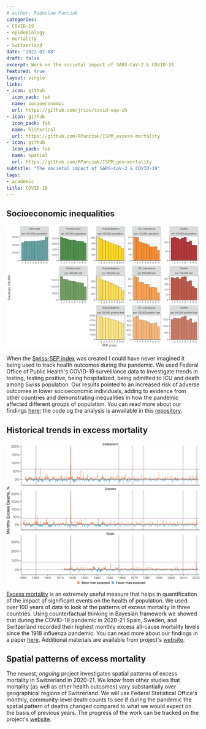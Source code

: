 ```yaml
---
# author: Radoslaw Panczak
categories:
- COVID-19
- epidemiology
- mortality
- Switzerland
date: "2022-02-08"
draft: false
excerpt: Work on the societal impact of SARS-CoV-2 & COVID-19.
featured: true
layout: single
links:
- icon: github
  icon_pack: fab
  name: socioeconomic
  url: https://github.com/jriou/covid-sep-ch
- icon: github
  icon_pack: fab
  name: historical
  url: https://github.com/RPanczak/ISPM_excess-mortality
- icon: github
  icon_pack: fab
  name: spatial
  url: https://github.com/RPanczak/ISPM_geo-mortality
subtitle: "The societal impact of SARS-CoV-2 & COVID-19"
tags:
- academic
title: COVID-19
---
```


## Socioeconomic inequalities 

![Cascade frequencies (figure 2 from paper)](sep.png)

When the [Swiss-SEP index](../swisssep/) was created I could have never imagined it being used to track health outcomes during the pandemic. We used Federal Office of Public Health's COVID-19 surveillance data to investigate trends in testing, testing positive, being hospitalized, being admitted to ICU and death among Swiss population. Our results pointed to an increased risk of adverse outcomes in lower socioeconomic individuals, adding to evidence from other countries and demonstrating inequalities in how the pandemic affected different groups of population. You can read more about our findings [here](https://doi.org/10.1016/S2468-2667(21)00160-2); the code og the analysis is anvailable in this [repository](https://github.com/jriou/covid-sep-ch).  

## Historical trends in excess mortality

![Monthly % excess (figure 1 from paper)](excess.png)

[Excess mortality](https://ourworldindata.org/excess-mortality-covid) is an extremely useful measure that helps in quantification of the impact of significant events on the health of population. We used over 100 years of data to look at the patterns of excess mortality in three countries. Using counterfactual thinking in Bayesian framework we showed that during the COVID-19 pandemic in 2020-21 Spain, Sweden, and Switzerland recorded their highest monthly excess all-cause mortality levels since the 1918 influenza pandemic. You can read more about our findings in a paper [here](https://doi.org/10.7326/M21-3824). Additional materials are available from project's [website](https://rpanczak.github.io/ISPM_excess-mortality/).  

## Spatial patterns of excess mortality

The newest, *ongoing* project investigates spatial patterns of excess mortality in Switzerland in 2020-21. We know from other studies that mortality (as well as other health outcomes) vary substantially over geographical regions of Switzerland. We will use Federal Statistical Office's monthly, community-level death counts to see if during the pandemic the spatial pattern of deaths changed compared to what we would expect on the basis of previous years. The progress of the work can be tracked on the project's [website](https://rpanczak.github.io/ISPM_geo-mortality/). 